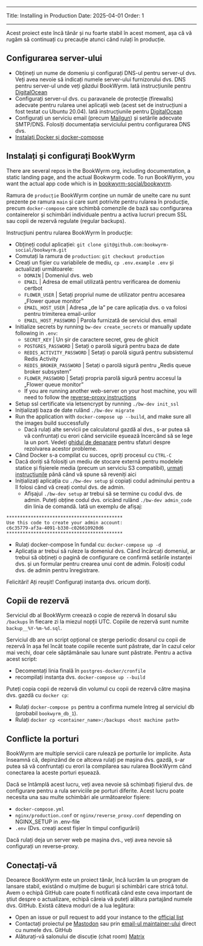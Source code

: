 - - -
Title: Installing in Production Date: 2025-04-01 Order: 1
- - -

Acest proiect este încă tânăr și nu foarte stabil în acest moment, așa că vă rugăm să continuați cu precauție atunci când rulați în producție.

## Configurarea server-ului
- Obțineți un nume de domeniu și configurați DNS-ul pentru server-ul dvs. Veți avea nevoie să indicați numele server-ului furnizorului dvs. DNS pentru server-ul unde veți găzdui BookWyrm. Iată instrucțiunile pentru [DigitalOcean](https://www.digitalocean.com/community/tutorials/how-to-point-to-digitalocean-nameservers-from-common-domain-registrars)
- Configurați server-ul dvs. cu paravanele de protecție (firewalls) adecvate pentru rularea unei aplicații web (acest set de instrucțiuni a fost testat cu Ubuntu 20.04). Iată instrucțiunile pentru [DigitalOcean](https://www.digitalocean.com/community/tutorials/initial-server-setup-with-ubuntu-20-04)
- Configurați un serviciu email (precum [Mailgun](https://documentation.mailgun.com/en/latest/quickstart.html)) și setările adecvate SMTP/DNS. Folosiți documentația serviciului pentru configurarea DNS dvs.
- [Instalați Docker și docker-compose](https://docs.docker.com/compose/install/)

## Instalați și configurați BookWyrm

There are several repos in the BookWyrm org, including documentation, a static landing page, and the actual Bookwyrm code. To run BookWyrm, you want the actual app code which is in [bookwyrm-social/bookwyrm](https://github.com/bookwyrm-social/bookwyrm).

Ramura de `producție` BookWyrm conține un număr de unelte care nu sunt prezente pe ramura `main` și care sunt potrivite pentru rularea în producție, precum `docker-compose` care schimbă comenzile de bază sau configurarea containerelor și schimbări individuale pentru a activa lucruri precum SSL sau copii de rezervă regulate (regular backups).

Instrucțiuni pentru rularea BookWyrm în producție:

- Obțineți codul aplicației: `git clone git@github.com:bookwyrm-social/bookwyrm.git`
- Comutați la ramura de `production`: `git checkout production`
- Creați un fișier cu variabilele de mediu, `cp .env.example .env` și actualizați următoarele:
    - `DOMAIN` | Domeniul dvs. web
    - `EMAIL` | Adresa de email utilizată pentru verificarea de domeniu certbot
    - `FLOWER_USER` | Setați propriul nume de utilizator pentru accesarea „Flower queue monitor”
    - `EMAIL_HOST_USER` | Adresa „de la” pe care aplicația dvs. o va folosi pentru trimiterea email-urilor
    - `EMAIL_HOST_PASSWORD` | Parola furnizată de serviciul dvs. email
- Initialize secrets by running `bw-dev create_secrets` or manually update following in `.env`:
    - `SECRET_KEY` | Un șir de caractere secret, greu de ghicit
    - `POSTGRES_PASSWORD` | Setați o parolă sigură pentru baza de date
    - `REDIS_ACTIVITY_PASSWORD` | Setați o parolă sigură pentru subsistemul Redis Activity
    - `REDIS_BROKER_PASSWORD` | Setați o parolă sigură pentru „Redis queue broker subsystem”
    - `FLOWER_PASSWORD` | Setați propria parolă sigură pentru accesul la „Flower queue monitor”
    - If you are running another web-server on your host machine, you will need to follow the [reverse-proxy instructions](/reverse-proxy.html)
- Setup ssl certificate via letsencrypt by running `./bw-dev init_ssl`
- Inițializați baza de date rulând `./bw-dev migrate`
- Run the application with `docker-compose up --build`, and make sure all the images build successfully
    - Dacă rulați alte servicii pe calculatorul gazdă al dvs., s-ar putea să vă confruntați cu erori când serviciile eșuează încercând să se lege la un port. Vedeți [ghidul de depanare](#port_conflicts) pentru sfaturi despre rezolvarea acestor probleme.
- Când Docker s-a compilat cu succes, opriți procesul cu `CTRL-C`
- Dacă doriți să folosiți un mediu de stocare externă pentru modelele statice și fișierele media (precum un serviciu S3 compatibil), [urmați instrucțiunile](/external-storage.html) până când vă spune să reveniți aici
- Inițializați aplicația cu `./bw-dev setup` și copiați codul adminului pentru a îl folosi când vă creați contul dvs. de admin.
    - Afișajul `./bw-dev setup` ar trebui să se termine cu codul dvs. de admin. Puteți obține codul dvs. oricând rulând `./bw-dev admin_code` din linia de comandă. Iată un exemplu de afișaj:

``` { .sh }
*******************************************
Use this code to create your admin account:
c6c35779-af3a-4091-b330-c026610920d6
*******************************************
```

- Rulați docker-compose în fundal cu: `docker-compose up -d`
- Aplicația ar trebui să ruleze la domeniul dvs. Când încărcați domeniul, ar trebui să obțineți o pagină de configurare ce confirmă setările instanței dvs. și un formular pentru crearea unui cont de admin. Folosiți codul dvs. de admin pentru înregistrare.

Felicitări! Ați reușit! Configurați instanța dvs. oricum doriți.


## Copii de rezervă

Serviciul db al BookWyrm creează o copie de rezervă în dosarul său `/backups` în fiecare zi la miezul nopții UTC. Copiile de rezervă sunt numite `backup__%Y-%m-%d.sql`.

Serviciul db are un script opțional ce șterge periodic dosarul cu copii de rezervă în așa fel încât toate copiile recente sunt păstrate, dar în cazul celor mai vechi, doar cele săptămânale sau lunare sunt păstrate. Pentru a activa acest script:

- Decomentați linia finală în `postgres-docker/cronfile`
- recompilați instanța dvs. `docker-compose up --build`

Puteți copia copii de rezervă din volumul cu copii de rezervă către mașina dvs. gazdă cu `docker cp`:

- Rulați `docker-compose ps` pentru a confirma numele întreg al serviciul db (probabil `bookwyrm_db_1`).
- Rulați `docker cp <container_name>:/backups <host machine path>`

## Conflicte la porturi

BookWyrm are multiple servicii care rulează pe porturile lor implicite. Asta înseamnă că, depinzând de ce altceva rulați pe mașina dvs. gazdă, s-ar putea să vă confruntați cu erori la compilarea sau rularea BookWyrm când conectarea la aceste porturi eșuează.

Dacă se întâmplă acest lucru, veți avea nevoie să schimbați fișierul dvs. de configurare pentru a rula serviciile pe porturi diferite. Acest lucru poate necesita una sau multe schimbări ale următoarelor fișiere:

- `docker-compose.yml`
- `nginx/production.conf` or `nginx/reverse_proxy.conf` depending on NGINX_SETUP in .env-file
- `.env` (Dvs. creați acest fișier în timpul configurării)

Dacă rulați deja un server web pe mașina dvs., veți avea nevoie să configurați un reverse-proxy.

## Conectați-vă

Deoarece BookWyrm este un proiect tânăr, încă lucrăm la un program de lansare stabil, existând o mulțime de buguri și schimbări care strică totul. Avem o echipă GitHub care poate fi notificată când este ceva important de știut despre o actualizare, echipă căreia vă puteți alătura partajând numele dvs. GitHub. Există câteva moduri de a lua legătura:

 - Open an issue or pull request to add your instance to the [official list](https://joinbookwyrm.com/instances/)
 - Contactați proiectul pe [Mastodon](https://tech.lgbt/@bookwyrm) sau prin [email-ul maintainer-ului](mailto:mousereeve@riseup.net) direct cu numele dvs. GitHub
 - Alăturați-vă salonului de discuție (chat room) [Matrix](https://matrix.to/#/#bookwyrm:matrix.org)
